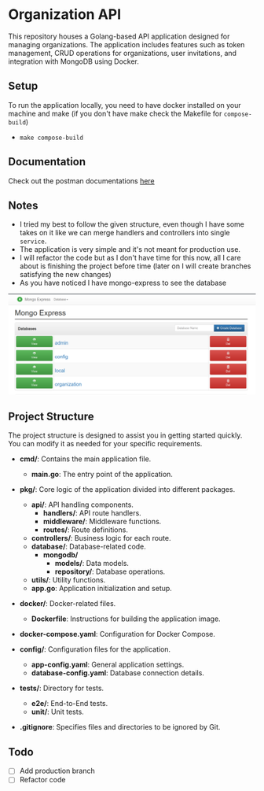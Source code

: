 # Organization API

This repository houses a Golang-based API application designed for managing organizations. The application includes features such as token management, CRUD operations for organizations, user invitations, and integration with MongoDB using Docker.

## Setup

To run the application locally, you need to have docker installed on your machine and make (if you don't have make check the Makefile for `compose-build`)
- `make compose-build`

## Documentation

Check out the postman documentations [here](https://documenter.getpostman.com/view/20745767/2s9YyzdJDh)

## Notes

- I tried my best to follow the given structure, even though I have some takes on it like we can merge handlers and controllers into single `service`.
- The application is very simple and it's not meant for production use.
- I will refactor the code but as I don't have time for this now, all I care about is finishing the project before time (later on I will create branches satisfying the new changes)
- As you have noticed I have mongo-express to see the database

![](./.assests/mongo-express.png)

## Project Structure

The project structure is designed to assist you in getting started quickly. You can modify it as needed for your specific requirements.

- **cmd/**: Contains the main application file.
  - **main.go**: The entry point of the application.

- **pkg/**: Core logic of the application divided into different packages.
  - **api/**: API handling components.
    - **handlers/**: API route handlers.
    - **middleware/**: Middleware functions.
    - **routes/**: Route definitions.
  - **controllers/**: Business logic for each route.
  - **database/**: Database-related code.
    - **mongodb/**
      - **models/**: Data models.
      - **repository/**: Database operations.
  - **utils/**: Utility functions.
  - **app.go**: Application initialization and setup.

- **docker/**: Docker-related files.
  - **Dockerfile**: Instructions for building the application image.

- **docker-compose.yaml**: Configuration for Docker Compose.

- **config/**: Configuration files for the application.
  - **app-config.yaml**: General application settings.
  - **database-config.yaml**: Database connection details.

- **tests/**: Directory for tests.
  - **e2e/**: End-to-End tests.
  - **unit/**: Unit tests.

- **.gitignore**: Specifies files and directories to be ignored by Git.

## Todo
- [ ] Add production branch
- [ ] Refactor code
